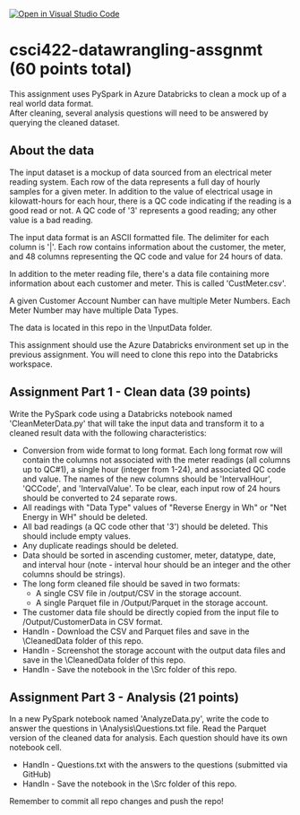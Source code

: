 [![Open in Visual Studio Code](https://classroom.github.com/assets/open-in-vscode-718a45dd9cf7e7f842a935f5ebbe5719a5e09af4491e668f4dbf3b35d5cca122.svg)](https://classroom.github.com/online_ide?assignment_repo_id=12299769&assignment_repo_type=AssignmentRepo)
# csci422-datawrangling-assgnmt (60 points total)

This assignment uses PySpark in Azure Databricks to clean a mock up of a real world data format.  
After cleaning, several analysis questions will need to be answered by querying the cleaned dataset.

## About the data
The input dataset is a mockup of data sourced from an electrical meter reading system.  Each row of the data represents a full day of hourly samples for a given meter. In addition to the value of electrical usage in kilowatt-hours for each hour, there is a QC code indicating if the reading is a good read or not. A QC code of '3' represents a good reading; any other value is a bad reading.

The input data format is an ASCII formatted file. The delimiter for each column is '|'. Each row contains information about the customer, the meter, and 48 columns representing the QC code and value for 24 hours of data.

In addition to the meter reading file, there's a data file containing more information about each customer and meter.  This is called 'CustMeter.csv'.

A given Customer Account Number can have multiple Meter Numbers.  Each Meter Number may have multiple Data Types.  

The data is located in this repo in the \InputData folder.

This assignment should use the Azure Databricks environment set up in the previous assignment.  You will need to clone this repo into the Databricks workspace.

## Assignment Part 1 - Clean data (39 points)
Write the PySpark code using a Databricks notebook named 'CleanMeterData.py' that will take the input data and transform it to a cleaned result data with the following characteristics:
- Conversion from wide format to long format. Each long format row will contain the columns not associated with the meter readings (all columns up to QC#1), a single hour (integer from 1-24), and associated QC code and value.  The names of the new columns should be 'IntervalHour', 'QCCode', and 'IntervalValue'.  To be clear, each input row of 24 hours should be converted to 24 separate rows.
- All readings with "Data Type" values of "Reverse Energy in Wh" or "Net Energy in WH" should be deleted.
- All bad readings (a QC code other that '3') should be deleted.  This should include empty values.
- Any duplicate readings should be deleted.
- Data should be sorted in ascending customer, meter, datatype, date, and interval hour (note - interval hour should be an integer and the other columns should be strings).
- The long form cleaned file should be saved in two formats:
    - A single CSV file in /output/CSV in the storage account.
    - A single Parquet file in /Output/Parquet in the storage account.
- The customer data file should be directly copied from the input file to /Output/CustomerData in CSV format.
- HandIn - Download the CSV and Parquet files and save in the \CleanedData folder of this repo.
- HandIn - Screenshot the storage account with the output data files and save in the \CleanedData folder of this repo.
- HandIn - Save the notebook in the \Src folder of this repo.

## Assignment Part 3 - Analysis (21 points)
In a new PySpark notebook named 'AnalyzeData.py', write the code to answer the questions in \Analysis\Questions.txt file. Read the Parquet version of the cleaned data for analysis. Each question should have its own notebook cell.
- HandIn - Questions.txt with the answers to the questions (submitted via GitHub)
- HandIn - Save the notebook in the \Src folder of this repo.

Remember to commit all repo changes and push the repo!





